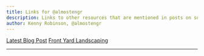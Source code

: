 ```yaml
---
title: Links for @almostengr
description: Links to other resources that are mentioned in posts on social media pages
author: Kenny Robinson, @almostengr
---
```


[Latest Blog Post](/blog/2020.08.08-build-firewood-stand)
[Front Yard Landscaping](/blog/2020.07.21-front-yard-landscaping)

---
